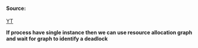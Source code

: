 #### Source:
[YT](https://www.youtube.com/watch?v=13qiXk63MaM&list=PLXj4XH7LcRfDrdQuJTHIPmKMpa7eYVaPm&index=46)

**If process have single instance then we can use resource allocation graph and wait for graph to identify a deadlock**


